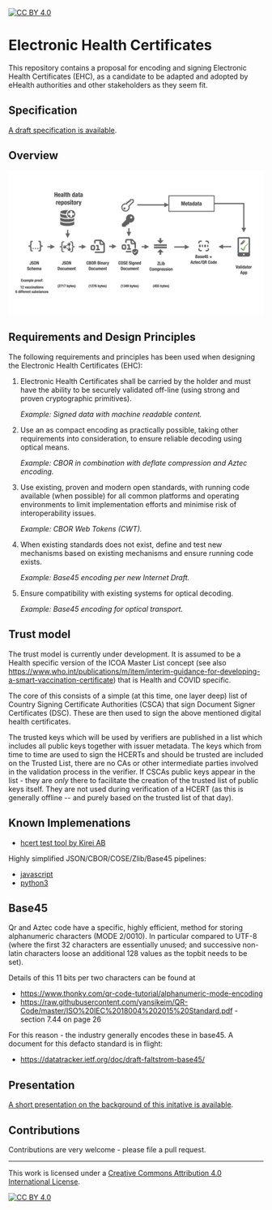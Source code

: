 [![CC BY 4.0][cc-by-shield]][cc-by]

# Electronic Health Certificates

This repository contains a proposal for encoding and signing Electronic Health Certificates (EHC), as a candidate to be adapted and adopted by eHealth authorities and other stakeholders as they seem fit.


## Specification

[A draft specification is available](hcert_spec.md).

## Overview

![overview](overview.png)

## Requirements and Design Principles

The following requirements and principles has been used when designing the Electronic Health Certificates (EHC):

  1. Electronic Health Certificates shall be carried by the holder and must have the ability to be securely validated off-line (using strong and proven cryptographic primitives).

     *Example: Signed data with machine readable content.*

  2. Use an as compact encoding as practically possible, taking other requirements into consideration, to ensure reliable decoding using optical means.

     *Example: CBOR in combination with deflate compression and Aztec encoding.*

  3. Use existing, proven and modern open standards, with running code available (when possible) for all common platforms and operating environments to limit implementation efforts and minimise risk of interoperability issues.

     *Example: CBOR Web Tokens (CWT).*

  4. When existing standards does not exist, define and test new mechanisms based on existing mechanisms and ensure running code exists.

     *Example: Base45 encoding per new Internet Draft.*

  5. Ensure compatibility with existing systems for optical decoding.

     *Example: Base45 encoding for optical transport.*

## Trust model

The trust model is currently under development. It is assumed to be a Health specific version of the ICOA Master List concept (see also https://www.who.int/publications/m/item/interim-guidance-for-developing-a-smart-vaccination-certificate) that is Health and COVID specific.

The core of this consists of a simple (at this time, one layer deep) list of Country Signing Certificate Authorities (CSCA) that sign Document Signer Certificates (DSC). These are then used to sign the above mentioned digital health certificates.

The trusted keys which will be used by verifiers are published in a list which includes all public keys together with issuer metadata. The keys which from time to time are used to sign the HCERTs and should be trusted are included on the Trusted List, there are no CAs or other intermediate parties 
involved in the validation process in the verifier. If CSCAs public keys appear in the list - they are _only_ there to facilitate the creation of the trusted list of public keys itself. They are not used during verification of a HCERT (as this is generally offline -- and purely based on the trusted list of that day).


## Known Implemenations

- [hcert test tool by Kirei AB](https://github.com/kirei/hcert)

Highly simplified JSON/CBOR/COSE/Zlib/Base45 pipelines:

- [javascript](https://github.com/ehn-digital-green-development/ehn-sign-verify-javascript-trivial)
- [python3](https://github.com/ehn-digital-green-development/ehn-sign-verify-python-trivial)

## Base45

Qr and Aztec code have a specific, highly efficient, method for storing alphanumeric characters (MODE 2/0010). In particular compared to UTF-8 (where the first 32 characters are essentially unused; and successive non-latin characters loose an additional 128 values as the topbit needs to be set).

Details of this 11 bits per two characters can be found at

-	 https://www.thonky.com/qr-code-tutorial/alphanumeric-mode-encoding
-	https://raw.githubusercontent.com/yansikeim/QR-Code/master/ISO%20IEC%2018004%202015%20Standard.pdf - section 7.44 on page 26

For this reason - the industry generally encodes these in base45. A document for this defacto standard is in flight:

- https://datatracker.ietf.org/doc/draft-faltstrom-base45/

## Presentation

[A short presentation on the background of this initative is available](https://github.com/kirei/hcert/blob/main/hcert-preso.pdf).


## Contributions

Contributions are very welcome - please file a pull request.

_________________

This work is licensed under a [Creative Commons Attribution 4.0 International License][cc-by].

[![CC BY 4.0][cc-by-image]][cc-by]

[cc-by]: http://creativecommons.org/licenses/by/4.0/
[cc-by-image]: https://i.creativecommons.org/l/by/4.0/88x31.png
[cc-by-shield]: https://img.shields.io/badge/License-CC%20BY%204.0-lightgrey.svg
> 
